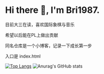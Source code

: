# Hi there 👋, I'm Bri1987.
目前大三在读，喜欢国际象棋与音乐

希望以后能在PL上做出贡献

同名仓库是一个小博客，记录一下成长第一步

入口是 index.html

[![Top Langs](https://github-readme-stats.vercel.app/api/top-langs/?username=Bri1987&hide=css,html&layout=compact)](https://github.com/anuraghazra/github-readme-stats)
![Anurag's GitHub stats](https://github-readme-stats.vercel.app/api?username=Bri1987&hide=contribs,prs)
